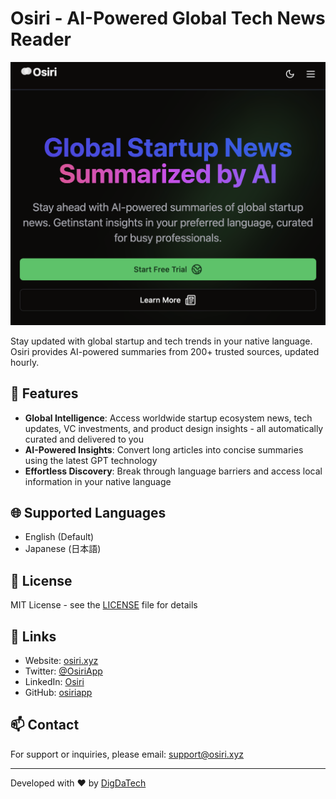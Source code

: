 # Osiri - AI-Powered Global Tech News Reader

![Osiri Logo](public/assets/og-image.jpg)

Stay updated with global startup and tech trends in your native language. Osiri provides AI-powered summaries from 200+ trusted sources, updated hourly.

## 🌟 Features

- **Global Intelligence**: Access worldwide startup ecosystem news, tech updates, VC investments, and product design insights - all automatically curated and delivered to you
- **AI-Powered Insights**: Convert long articles into concise summaries using the latest GPT technology
- **Effortless Discovery**: Break through language barriers and access local information in your native language


## 🌐 Supported Languages

- English (Default)
- Japanese (日本語)

## 📄 License

MIT License - see the [LICENSE](LICENSE) file for details

## 🔗 Links

- Website: [osiri.xyz](https://osiri.xyz)
- Twitter: [@OsiriApp](https://twitter.com/OsiriApp)
- LinkedIn: [Osiri](https://www.linkedin.com/company/osiri)
- GitHub: [osiriapp](https://github.com/osiriapp)

## 📫 Contact

For support or inquiries, please email: support@osiri.xyz

---

Developed with ❤️ by [DigDaTech](https://osiri.xyz)